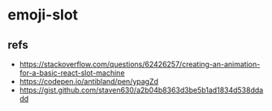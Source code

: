 # emoji-slot

## refs

- https://stackoverflow.com/questions/62426257/creating-an-animation-for-a-basic-react-slot-machine
- https://codepen.io/antibland/pen/ypagZd
- https://gist.github.com/staven630/a2b04b8363d3be5b1ad1834d538ddadd
